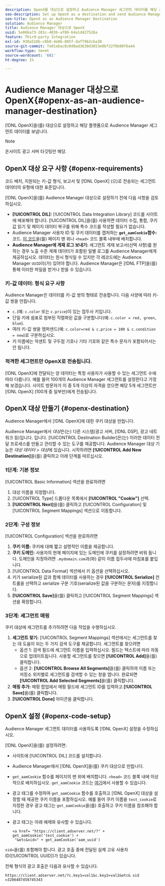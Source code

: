 ```yaml
---
description: OpenX를 대상으로 설정하고 Audience Manager 세그먼트 데이터를 해당 플랫폼으로 전송합니다.
seo-description: Set up OpenX as a destination and send Audience Manager segment data to that platform.
seo-title: OpenX as an Audience Manager Destination
solution: Audience Manager
title: Audience Manager 대상으로 OpenX
uuid: 5e86ba73-281c-403b-af06-64a1d427526a
feature: Third-party Integration
exl-id: 938a518b-c8b0-4e86-885f-daf79b2cba38
source-git-commit: fe01ebac8c0d0ad3630d3853e0bf32f0b00f6a44
workflow-type: tm+mt
source-wordcount: '681'
ht-degree: 1%

---
```


# Audience Manager 대상으로 OpenX{#openx-as-an-audience-manager-destination}

[!DNL OpenX]을(를) 대상으로 설정하고 해당 플랫폼으로 Audience Manager 세그먼트 데이터를 보냅니다.

>[!NOTE]
>
>온사이트 광고 서버 타깃팅만 해당.

## OpenX 대상 요구 사항 {#openx-requirements}

코드 배치, 지원되는 키-값 형식, 보고서 및 [!DNL OpenX] (으)로 전송되는 세그먼트 데이터의 유형에 대한 표준입니다.

<!-- aam-openx-requirements.xml -->

[!DNL OpenX]을(를) Audience Manager 대상으로 설정하기 전에 다음 사항을 검토하십시오.

* **[!UICONTROL DIL]:** [!UICONTROL Data Integration Library] 코드를 사이트에 배포해야 합니다. [!UICONTROL DIL]을(를) 사용하면 데이터 수집, 통합, 쿠키 값 읽기 및 페이지 데이터 복구를 위해 특수 코드를 작성할 필요가 없습니다.
* Audience Manager 사용자 ID 및 쿠키 데이터를 캡처하는 **`get_aamCookie`함수:** 코드. [이 코드](../../features/destinations/get-aam-cookie-code.md)을(를) 페이지 맨 위나 `<head>` 코드 블록 내부에 배치합니다.
* **Audience Manager에 게재 로그 보내기:** 세그먼트 게재 보고서(선택 사항)를 원하는 경우 노출 수준 게재 데이터가 포함된 일별 로그를 Audience Manager에게 제공하십시오. 데이터는 원시 형식일 수 있지만 각 레코드에는 Audience Manager `UUID`이(가) 있어야 합니다. Audience Manager은 [!DNL FTP]을(를) 통해 이러한 파일을 받거나 받을 수 있습니다.

### 키-값 데이터: 형식 요구 사항

Audience Manager은 데이터를 키-값 쌍의 형태로 전송합니다. 다음 사양에 따라 키-값 쌍을 만듭니다.

* `c.`(예: `c.color` 또는 `c.price`)이 있는 접두사 키입니다.
* 단일 키에 쉼표로 첨부된 직렬화된 값을 구분합니다(예: `c.color = red, green, blue`).
* 여러 키-값 쌍을 앰퍼샌드(예: `c.color=red & c.price = 100 & c.condition = new`)로 구분하십시오.
* 키 이름에는 악센트 및 구두점 기호나 기타 기호와 같은 특수 문자가 포함되어서는 안 됩니다.

### 적격한 세그먼트만 OpenX로 전송됩니다.

[!DNL OpenX]에 전달되는 양 데이터는 특정 사용자가 사용할 수 있는 세그먼트 수에 따라 다릅니다. 예를 들어 100개의 Audience Manager 세그먼트를 설정한다고 가정해 보겠습니다. 사이트 방문자가 이 중 5개 이상의 자격을 얻으면 해당 5개 세그먼트만 [!DNL OpenX] (100개 중 일부만)에게 전송됩니다.

## OpenX 대상 만들기 {#openx-destination}

Audience Manager에서 [!DNL OpenX]에 대한 쿠키 대상을 만듭니다.

<!-- aam-openx-destination.xml -->

Audience Manager에서 *대상*&#x200B;은(는) 다른 시스템(광고 서버, [!DNL DSP], 광고 네트워크 등)입니다. 입니다. [!UICONTROL Destination Builder]은(는) 이러한 데이터 전달 프로세스를 만들고 관리할 수 있는 도구를 제공합니다. Audience Manager 대상 기능은 *대상 데이터 > 대상*&#x200B;에 있습니다. 시작하려면 **[!UICONTROL Add New Destination]**&#x200B;을(를) 클릭하고 아래 단계를 따르십시오.

### 1단계: 기본 정보

[!UICONTROL Basic Information] 섹션을 완료하려면

1. 대상 이름을 지정합니다.
1. [!UICONTROL Type] 드롭다운 목록에서 **[!UICONTROL "Cookie"]** 선택.
1. **[!UICONTROL Next]**&#x200B;을(를) 클릭하고 [!UICONTROL Configuration] 및 [!UICONTROL Segment Mappings] 섹션으로 이동합니다.

### 2단계: 구성 정보

[!UICONTROL Configuration] 섹션을 완료하려면

1. **쿠키 이름:** 쿠키에 대해 짧고 설명적인 이름을 제공합니다.
1. **쿠키 도메인:** 사용자의 현재 페이지에 있는 도메인에 쿠키를 설정하려면 비워 둡니다. 도메인을 지정하려면 `.mydomain.com`과(와) 같이 이름 접두사에 마침표를 붙입니다.
1. [!UICONTROL Data Format] 섹션에서 키 옵션을 선택하십시오.
1. 키가 serialize된 값과 함께 데이터를 사용하는 경우 **[!UICONTROL Serialize]** 컨트롤을 선택하고 serialize 구분 기호(serialize된 값을 구분하는 문자)를 지정합니다.
1. **[!UICONTROL Save]**&#x200B;을(를) 클릭하고 [!UICONTROL Segment Mappings] 섹션을 확장합니다.

### 3단계: 세그먼트 매핑

쿠키 대상에 세그먼트를 추가하려면 다음 작업을 수행하십시오.

1. **세그먼트 찾기:** [!UICONTROL Segment Mappings] 섹션에서는 세그먼트를 찾는 데 도움이 되는 두 가지 검색 도구를 제공합니다. 세그먼트를 찾으려면
   * 옵션 1: 검색 필드에 세그먼트 이름을 입력하십시오. 필드는 텍스트에 따라 자동으로 업데이트됩니다. 사용할 세그먼트를 찾으면 **[!UICONTROL Add]**&#x200B;을(를) 클릭합니다.
   * 옵션 2: **[!UICONTROL Browse All Segments]**&#x200B;을(를) 클릭하여 이름 또는 저장소 위치별로 세그먼트를 검색할 수 있는 창을 엽니다. 완료되면 **[!UICONTROL Add Selected Segments]**&#x200B;을(를) 클릭합니다.
1. **매핑 추가:** 매핑 팝업에서 매핑 필드에 세그먼트 ID를 입력하고 **[!UICONTROL Save]**&#x200B;을(를) 클릭합니다.
1. **[!UICONTROL Done]** 아이콘을 클릭합니다.

## OpenX 설정 {#openx-code-setup}

Audience Manager 세그먼트 데이터를 사용하도록 [!DNL OpenX] 설정을 수정하십시오.

<!-- aam-openx-code.xml -->

[!DNL OpenX]을(를) 설정하려면:

* 사이트에 [!UICONTROL DIL] 코드를 설치합니다.
* Audience Manager에서 [!DNL OpenX]을(를) 쿠키 대상으로 만듭니다.
* `get_aamCookie` 함수를 페이지의 맨 위에 배치합니다. `<head>` 코드 블록 내에 이상적으로 배치하십시오. `get_aamCookie` 코드는 [여기](../../features/destinations/get-aam-cookie-code.md)에서 사용할 수 있습니다.
* 광고 태그를 수정하여 `get_aamCookie` 함수를 호출하고 [!DNL OpenX] 대상을 설정할 때 제공한 쿠키 이름을 포함하십시오. 예를 들어 쿠키 이름을 `test_cookie`로 지정한 경우 광고 태그는 `get_aamCookie`을(를) 호출하고 쿠키 이름을 참조해야 합니다.
* 광고 태그는 아래 예제와 유사할 수 있습니다.

  ```
  <a href= "https://client.adserver.net/?" + get_aamCookie('test_cookie') +
   "&etc&xid=" + get_aamCookie('aam_uuid')
  ```

`xid=`을(를) 포함해야 합니다. 광고 호출 중에 전달된 실제 고유 사용자 ID([!UICONTROL UUID])가 있습니다.

전체 형식의 광고 호출은 다음과 유사할 수 있습니다.

```
https://client.adserver.net/?c.key1=val1&c.key2=val2&etc& xid =3286487458745343
```
